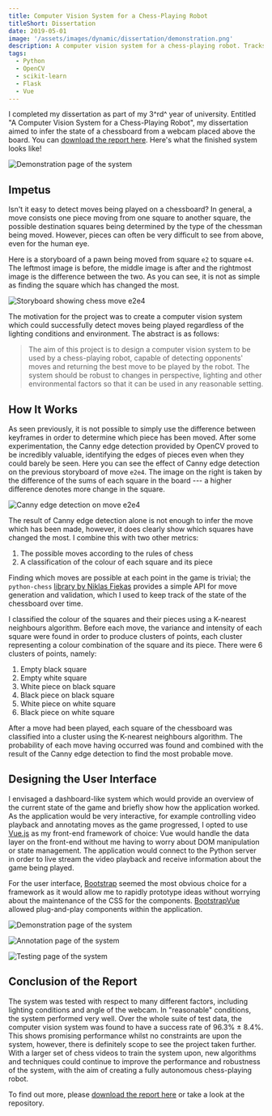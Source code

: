 ```yaml
---
title: Computer Vision System for a Chess-Playing Robot
titleShort: Dissertation
date: 2019-05-01
image: '/assets/images/dynamic/dissertation/demonstration.png'
description: A computer vision system for a chess-playing robot. Tracks the state of a chessboard over time, using Python, scikit-learn and OpenCV
tags:
  - Python
  - OpenCV
  - scikit-learn
  - Flask
  - Vue
---
```


I completed my dissertation as part of my 3^rd^ year of university. Entitled "A Computer Vision System for a Chess-Playing Robot", my dissertation aimed to infer the state of a chessboard from a webcam placed above the board. You can [download the report here](https://gregives.co.uk/projects/dissertation/dissertation.pdf). Here's what the finished system looks like!

![Demonstration page of the system](/assets/images/dynamic/dissertation/demonstration.png)

## Impetus

Isn't it easy to detect moves being played on a chessboard? In general, a move consists one piece moving from one square to another square, the possible destination squares being determined by the type of the chessman being moved. However, pieces can often be very difficult to see from above, even for the human eye.

Here is a storyboard of a pawn being moved from square `e2` to square `e4`. The leftmost image is before, the middle image is after and the rightmost image is the difference between the two. As you can see, it is not as simple as finding the square which has changed the most.

![Storyboard showing chess move e2e4](/assets/images/dynamic/dissertation/e2e4.png)

The motivation for the project was to create a computer vision system which could successfully detect moves being played regardless of the lighting conditions and environment. The abstract is as follows:

> The aim of this project is to design a computer vision system to be used by a chess-playing robot, capable of detecting opponents' moves and returning the best move to be played by the robot. The system should be robust to changes in perspective, lighting and other environmental factors so that it can be used in any reasonable setting.

## How It Works

As seen previously, it is not possible to simply use the difference between keyframes in order to determine which piece has been moved. After some experimentation, the Canny edge detection provided by OpenCV proved to be incredibly valuable, identifying the edges of pieces even when they could barely be seen. Here you can see the effect of Canny edge detection on the previous storyboard of move `e2e4`. The image on the right is taken by the difference of the sums of each square in the board --- a higher difference denotes more change in the square.

![Canny edge detection on move e2e4](/assets/images/dynamic/dissertation/canny.png)

The result of Canny edge detection alone is not enough to infer the move which has been made, however, it does clearly show which squares have changed the most. I combine this with two other metrics:

1. The possible moves according to the rules of chess
2. A classification of the colour of each square and its piece

Finding which moves are possible at each point in the game is trivial; the `python-chess` [library by Niklas Fiekas](https://github.com/niklasf/python-chess) provides a simple API for move generation and validation, which I used to keep track of the state of the chessboard over time.

I classified the colour of the squares and their pieces using a K-nearest neighbours algorithm. Before each move, the variance and intensity of each square were found in order to produce clusters of points, each cluster representing a colour combination of the square and its piece. There were 6 clusters of points, namely:

1. Empty black square
2. Empty white square
3. White piece on black square
4. Black piece on black square
5. White piece on white square
6. Black piece on white square

After a move had been played, each square of the chessboard was classified into a cluster using the K-nearest neighbours algorithm. The probability of each move having occurred was found and combined with the result of the Canny edge detection to find the most probable move.

## Designing the User Interface

I envisaged a dashboard-like system which would provide an overview of the current state of the game and briefly show how the application worked. As the application would be very interactive, for example controlling video playback and annotating moves as the game progressed, I opted to use [Vue.js](https://vuejs.org) as my front-end framework of choice: Vue would handle the data layer on the front-end without me having to worry about DOM manipulation or state management. The application would connect to the Python server in order to live stream the video playback and receive information about the game being played.

For the user interface, [Bootstrap](https://getbootstrap.com) seemed the most obvious choice for a framework as it would allow me to rapidly prototype ideas without worrying about the maintenance of the CSS for the components. [BootstrapVue](https://bootstrap-vue.js.org) allowed plug-and-play components within the application.

![Demonstration page of the system](/assets/images/dynamic/dissertation/demonstration.png)

![Annotation page of the system](/assets/images/dynamic/dissertation/annotation.png)

![Testing page of the system](/assets/images/dynamic/dissertation/testing.png)

## Conclusion of the Report

The system was tested with respect to many different factors, including lighting conditions and angle of the webcam. In "reasonable" conditions, the system performed very well. Over the whole suite of test data, the computer vision system was found to have a success rate of 96.3% ± 8.4%. This shows promising performance whilst no constraints are upon the system, however, there is definitely scope to see the project taken further. With a larger set of chess videos to train the system upon, new algorithms and techniques could continue to improve the performance and robustness of the system, with the aim of creating a fully autonomous chess-playing robot.

To find out more, please [download the report here](https://gregives.co.uk/projects/dissertation/dissertation.pdf) or take a look at the repository.
